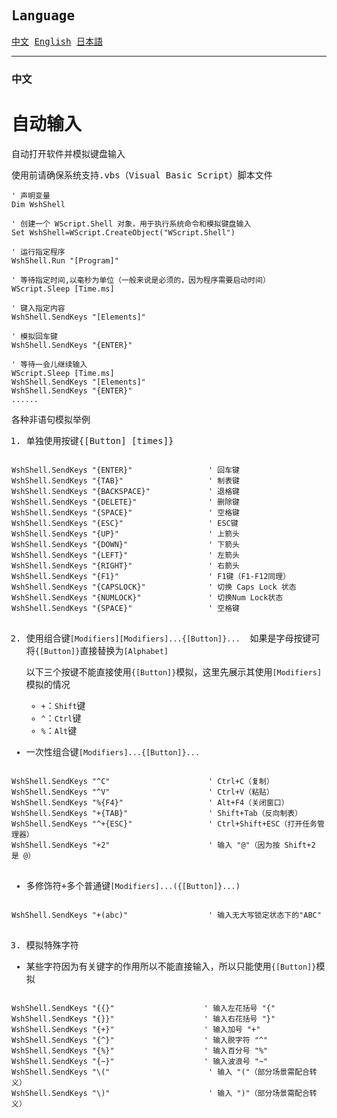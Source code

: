 
<div style="font-family: 'SimHei', monospace;">

## Language
[中文](#中文)
[English](#english)
[日本語](#日本語)

---
### 中文
# 自动输入

自动打开软件并模拟键盘输入

使用前请确保系统支持.vbs（Visual Basic Script）脚本文件

```vba
' 声明变量
Dim WshShell 

' 创建一个 WScript.Shell 对象，用于执行系统命令和模拟键盘输入
Set WshShell=WScript.CreateObject("WScript.Shell") 

' 运行指定程序
WshShell.Run "[Program]"

' 等待指定时间,以毫秒为单位（一般来说是必须的，因为程序需要启动时间）
WScript.Sleep [Time.ms]

' 键入指定内容
WshShell.SendKeys "[Elements]"

' 模拟回车键
WshShell.SendKeys "{ENTER}"

' 等待一会儿继续输入
WScript.Sleep [Time.ms]
WshShell.SendKeys "[Elements]"
WshShell.SendKeys "{ENTER}"
......
```
各种非语句模拟举例  
1. 单独使用按键{[Button] [times]}
<pre>
<code class="language-vba" style="font-family: 'SimHei', monospace;">
WshShell.SendKeys "{ENTER}"                 ' 回车键
WshShell.SendKeys "{TAB}"                   ' 制表键
WshShell.SendKeys "{BACKSPACE}"             ' 退格键
WshShell.SendKeys "{DELETE}"                ' 删除键
WshShell.SendKeys "{SPACE}"                 ' 空格键
WshShell.SendKeys "{ESC}"                   ' ESC键
WshShell.SendKeys "{UP}"                    ' 上箭头
WshShell.SendKeys "{DOWN}"                  ' 下箭头
WshShell.SendKeys "{LEFT}"                  ' 左箭头
WshShell.SendKeys "{RIGHT}"                 ' 右箭头
WshShell.SendKeys "{F1}"                    ' F1键（F1-F12同理）
WshShell.SendKeys "{CAPSLOCK}"              ' 切换 Caps Lock 状态
WshShell.SendKeys "{NUMLOCK}"               ' 切换Num Lock状态
WshShell.SendKeys "{SPACE}"                 ' 空格键
</code>
</pre>

2. 使用组合键`[Modifiers][Modifiers]...{[Button]}... `
如果是字母按键可将`{[Button]}`直接替换为`[Alphabet]`

    以下三个按键不能直接使用`{[Button]}`模拟，这里先展示其使用`[Modifiers]`模拟的情况
    * `+`：`Shift`键
    * `^`：`Ctrl`键
    * `%`：`Alt`键

* 一次性组合键`[Modifiers]...{[Button]}... `
<pre>
<code class="language-vba" style="font-family: 'SimHei', monospace;">
WshShell.SendKeys "^C"                      ' Ctrl+C（复制）
WshShell.SendKeys "^V"                      ' Ctrl+V（粘贴）
WshShell.SendKeys "%{F4}"                   ' Alt+F4（关闭窗口）
WshShell.SendKeys "+{TAB}"                  ' Shift+Tab（反向制表）
WshShell.SendKeys "^+{ESC}"                 ' Ctrl+Shift+ESC（打开任务管理器）
WshShell.SendKeys "+2"                      ' 输入 "@"（因为按 Shift+2 是 @）
</code>
</pre>

* 多修饰符+多个普通键`[Modifiers]...({[Button]}...) `
<pre>
<code class="language-vba" style="font-family: 'SimHei', monospace;">
WshShell.SendKeys "+(abc)"                  ' 输入无大写锁定状态下的"ABC"
</code>
</pre>

3. 模拟特殊字符
* 某些字符因为有关键字的作用所以不能直接输入，所以只能使用`{[Button]}`模拟
<pre>
<code class="language-vba" style="font-family: 'SimHei', monospace;">
WshShell.SendKeys "{{}"                    ' 输入左花括号 "{"
WshShell.SendKeys "{}}"                    ' 输入右花括号 "}"
WshShell.SendKeys "{+}"                    ' 输入加号 "+"
WshShell.SendKeys "{^}"                    ' 输入脱字符 "^"
WshShell.SendKeys "{%}"                    ' 输入百分号 "%"
WshShell.SendKeys "{~}"                    ' 输入波浪号 "~"
WshShell.SendKeys "\("                      ' 输入 "("（部分场景需配合转义）
WshShell.SendKeys "\)"                      ' 输入 ")"（部分场景需配合转义）
</code>
</pre>




</div>